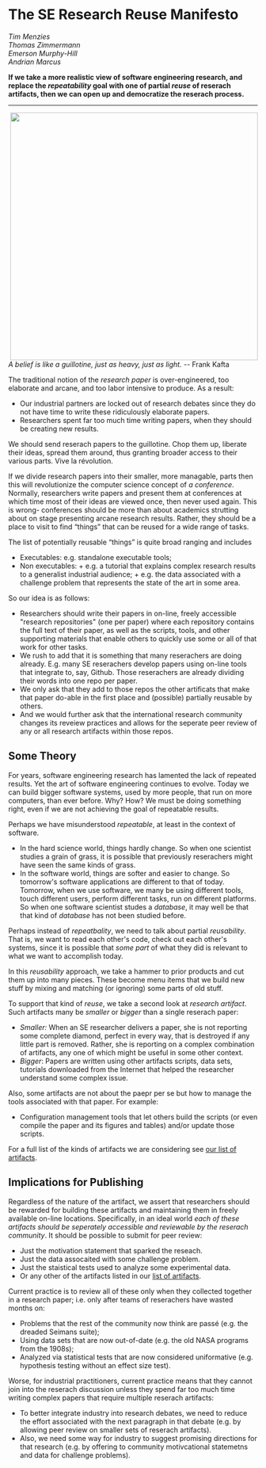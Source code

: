 
# The SE Research Reuse Manifesto 



<em>Tim Menzies  
Thomas Zimmermann  
Emerson Murphy-Hill   
Andrian Marcus</em>      

**If we take a more realistic view of software engineering research, and replace the _repeatability_ goal with one of partial _reuse_ of reserach artifacts, then we can open up and democratize the reserach process.**

________

<img src="img/guillotine.jpg" align=right width=500>

_A belief is like a guillotine, just as heavy, just as light._ -- Frank Kafta


The traditional notion of the _research paper_ is 
 over-engineered,   too elaborate and  arcane, and too labor intensive to produce. 
 As a result:
 
+ Our industrial partners are locked out of research debates since they do not have time to write these ridiculously elaborate papers.
+ Researchers spent far too much time writing papers, when they should be creating new results.



We should send reserach papers to the guillotine. Chop them up, liberate their ideas, spread them around, thus granting
broader access to their various parts.  Vive la révolution.

If we divide research papers into  their smaller, more managable,  parts then this will revolutionize the computer science concept of _a conference_.  Normally, researchers write papers and present them at  conferences at which time most of their ideas are viewed once, then never used again.  This is wrong- conferences should be more than about academics strutting about on stage presenting arcane research results. Rather, they should be a place to visit to find “things” that can be reused  for a wide range of tasks. 

The list of potentially reusable  “things” is  quite broad ranging and includes

+ Executables: e.g. standalone executable tools;
+ Non executables: 
       + e.g. a tutorial that explains complex research results to a generalist industrial audience;
       + e.g. the data associated with a challenge problem that represents the state of the art in some area.

So our  idea is as follows:

+  Researchers should write their papers in on-line, freely accessible "research repositories" (one per paper) where each repository contains the full text of their paper, as well as the scripts, tools, and other supporting materials that enable others to quickly use some or all of that work for other tasks.
+ We rush to add that it is something that many reserachers are doing already. E.g. many SE reserachers develop papers using on-line tools that integrate to, say, Github. Those reserachers are already dividing their words into one repo per paper.
+ We only ask that they add to those repos the other artificats that make that paper do-able in the first place and (possible) partially reusable by others.
+ And we would further ask that the international research community changes its reveiew practices and allows for the seperate peer review of  any or all research artifacts within those repos.

## Some Theory

For years, software engineering research has lamented the lack of repeated results. Yet the art of software engineering continues to evolve. Today we can build bigger software systems, used by more people, that run on more computers, than ever before. Why? How? We must be doing something right, even if we are not achieving the goal of repeatable results.

Perhaps we have misunderstood _repeatable_, at least in the context of software.

+ In the hard science world, things hardly change. So when one scientist studies
a grain of grass, it is possible that previously reserachers might have seen the same kinds of grass. 
+ In the software world, things are softer and easier to change. So tomorrow's software applications are different
to that of today. Tomorrow, when we use software, we many be using different tools, touch different users, perform different tasks, run on different platforms. So when one software scientist studes a _database_, it may well be that that kind of _database_ has not been studied before.

Perhaps instead of _repeatbality_, we need to talk about partial _reusability_. That is, we want to read each other's code,
check out each other's systems, since it is possible that _some part_ of what they did is relevant to what we want to accomplish today. 

In this _reusability_ approach, we take a hammer to prior products and cut them up into many pieces. These become menu items that we build new stuff by mixing and matching (or ignoring) some parts of old stuff.

To support that kind of _reuse_, we take a second look at _research artifact_. Such artifacts many be _smaller_ or _bigger_ than a single reserach paper: 

+ _Smaller:_ When an SE researcher delivers a paper, she is not reporting some complete diamond, perfect in every way, that is destroyed if any little part is removed. Rather, she is reporting on a complex combination of artifacts, any one of which might be useful in some other context.
+ _Bigger_: Papers are written using other artifacts scripts, data sets, tutorials downloaded from the Internet that helped the researcher understand some complex issue.

Also, some artifacts are not about the paepr per se but how to manage the tools associated with that paper. For example:

+ Configuration management tools that let others build the scripts (or even compile the paper and its figures and tables) and/or update those scripts.

For a full list of the kinds of artifacts we are considering see [our list of artifacts](ListOfArtifacts.md). 

## Implications for Publishing

Regardless of the nature of the artifact, we assert that researchers 
 should be rewarded for building these artifacts and maintaining them in freely available on-line locations. Specifically, in an ideal world _each of these artifacts should be seperately accessible and reviewable by the reserach community_.  It should be possible to submit for peer review:

+ Just the motivation statement that sparked the reseach.
+ Just the data assocaited with some challenge problem. 
+ Just the staistical tests used to analyze some experimental data.
+ Or any other of the artifacts listed in our [list of artifacts](ListOfArtifacts.md). 

Current practice is to review all of these only when they collected together in a research paper; i.e. only after teams of reserachers have wasted months on:
 
+ Problems that the rest of the community now think are pass&eacute; (e.g. the dreaded Seimans suite); 
+ Using data sets that are now out-of-date (e.g. the old NASA programs from the 1908s); 
+ Analyzed via statistical tests that are now considered uniformative (e.g. hypothesis testing without an effect size test).

Worse, for industrial practitioners, current practice means that they cannot join into the reserach discussion unless they spend far too much time writing complex papers that require multiple reserach artifacts:

+ To better integrate industry into research debates, we need to reduce the effort associated with the next paragraph in that debate (e.g. by allowing peer review on smaller sets of reserach artifacts).
+ Also, we need some way for industry to suggest promising directions for that research (e.g. by offering to community motivcational statemetns and data for challenge problems).



